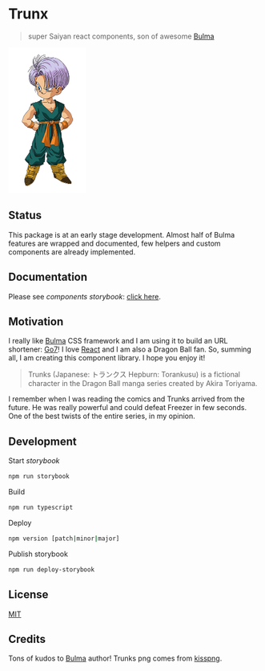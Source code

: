 # Trunx

> super Saiyan react components, son of awesome [Bulma]

<img src="./assets/trunks.png" height="290"/>

## Status

This package is at an early stage development.
Almost half of Bulma features are wrapped and documented,
few helpers and custom components are already implemented.

## Documentation

Please see *components storybook*: [click here](http://g14n.info/trunx).

## Motivation

I really like [Bulma] CSS framework and I am using it to build an URL
shortener: [Go7]!
I love [React] and I am also a Dragon Ball fan.
So, summing all, I am creating this component library. I hope you enjoy it!

> Trunks (Japanese: トランクス Hepburn: Torankusu) is a fictional character in the Dragon Ball manga series created by Akira Toriyama.

I remember when I was reading the comics and Trunks arrived from the future. He was really powerful and could defeat Freezer in few seconds. One of the
best twists of the entire series, in my opinion.

## Development

Start *storybook*

```bash
npm run storybook
```

Build

```bash
npm run typescript
```

Deploy

```bash
npm version [patch|minor|major]
```

Publish storybook

```bash
npm run deploy-storybook
```

## License

[MIT](http://g14n.info/mit-license)

## Credits

Tons of kudos to [Bulma] author!
Trunks png comes from [kisspng](https://www.kisspng.com/png-trunks-gohan-goku-goten-bulma-1996965/).

[Bulma]: https://bulma.io "Bulma CSS framework"
[Go7]: https://go7.li "Go7 Url shortener"
[React]: https://facebook.github.io/react/ "React"
